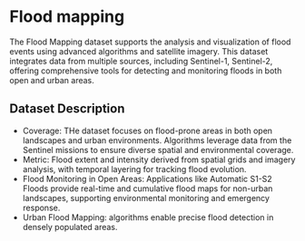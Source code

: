 # Flood mapping 
The Flood Mapping dataset supports the analysis and visualization of flood events using advanced algorithms and satellite imagery. This dataset integrates data from multiple sources, including Sentinel-1, Sentinel-2, offering comprehensive tools for detecting and monitoring floods in both open and urban areas. 

## Dataset Description
- Coverage: THe dataset focuses on flood-prone areas in both open landscapes and urban environments. Algorithms leverage data from the Sentinel missions to ensure diverse spatial and environmental coverage.
- Metric: Flood extent and intensity derived from spatial grids and imagery analysis, with temporal layering for tracking flood evolution.
- Flood Monitoring in Open Areas: Applications like Automatic S1-S2 Floods provide real-time and cumulative flood maps for non-urban landscapes, supporting environmental monitoring and emergency response.
- Urban Flood Mapping: algorithms enable precise flood detection in densely populated areas.
